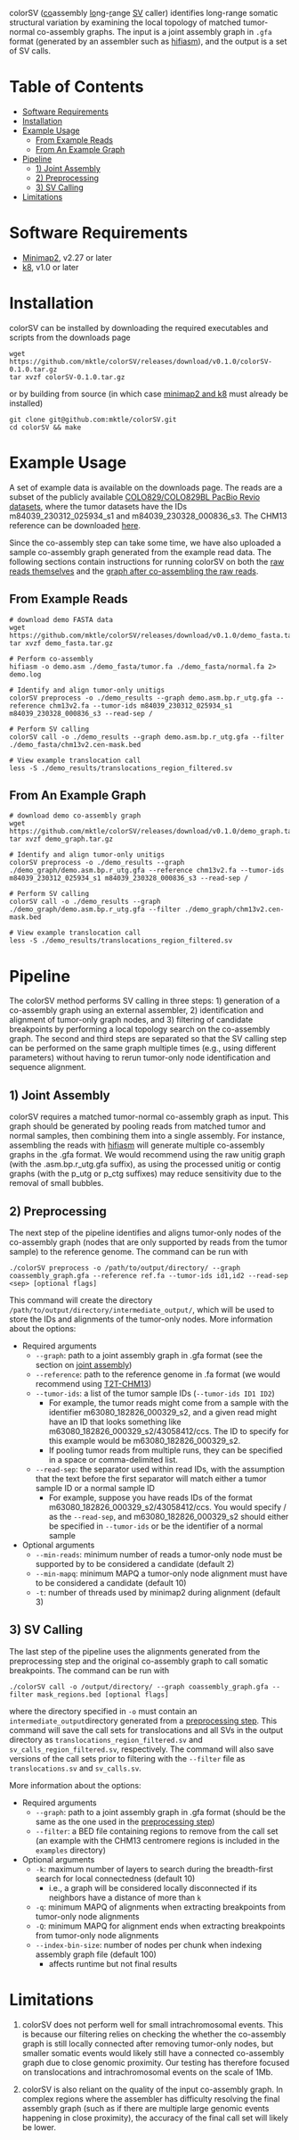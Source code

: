 colorSV (<ins>co</ins>assembly <ins>lo</ins>ng-<ins>r</ins>ange <ins>SV</ins> caller) identifies long-range somatic structural variation by examining the local topology of matched tumor-normal co-assembly graphs. The input is a joint assembly graph in `.gfa` format (generated by an assembler such as [hifiasm](https://github.com/chhylp123/hifiasm)), and the output is a set of SV calls.

# Table of Contents
* [Software Requirements](#software-requirements)
* [Installation](#installation)
* [Example Usage](#example-usage)
	* [From Example Reads](#from-example-reads)
	* [From An Example Graph](#from-an-example-graph)
* [Pipeline](#pipeline)
	* [1) Joint Assembly](#1-joint-assembly)
	* [2) Preprocessing](#2-preprocessing)
	* [3) SV Calling](#3-sv-calling)
* [Limitations](#limitations)


# Software Requirements
* [Minimap2](https://github.com/lh3/minimap2), v2.27 or later
* [k8](https://github.com/attractivechaos/k8), v1.0 or later

# Installation
colorSV can be installed by downloading the required executables and scripts from the downloads page

```
wget https://github.com/mktle/colorSV/releases/download/v0.1.0/colorSV-0.1.0.tar.gz
tar xvzf colorSV-0.1.0.tar.gz
```

or by building from source (in which case [minimap2 and k8](#software-requirements) must already be installed)

```
git clone git@github.com:mktle/colorSV.git
cd colorSV && make
```

# Example Usage

A set of example data is available on the downloads page. The reads are a subset of the publicly available [COLO829/COLO829BL PacBio Revio datasets](https://downloads.pacbcloud.com/public/revio/2023Q2/COLO829/), where the tumor datasets have the IDs m84039\_230312\_025934\_s1 and m84039\_230328\_000836\_s3. The CHM13 reference can be downloaded [here](https://github.com/marbl/CHM13).

Since the co-assembly step can take some time, we have also uploaded a sample co-assembly graph generated from the example read data. The following sections contain instructions for running colorSV on both the [raw reads themselves](#from-example-reads) and the [graph after co-assembling the raw reads](#from-an-example-graph).

## From Example Reads

```
# download demo FASTA data
wget https://github.com/mktle/colorSV/releases/download/v0.1.0/demo_fasta.tar.gz
tar xvzf demo_fasta.tar.gz

# Perform co-assembly
hifiasm -o demo.asm ./demo_fasta/tumor.fa ./demo_fasta/normal.fa 2> demo.log

# Identify and align tumor-only unitigs
colorSV preprocess -o ./demo_results --graph demo.asm.bp.r_utg.gfa --reference chm13v2.fa --tumor-ids m84039_230312_025934_s1 m84039_230328_000836_s3 --read-sep /

# Perform SV calling
colorSV call -o ./demo_results --graph demo.asm.bp.r_utg.gfa --filter ./demo_fasta/chm13v2.cen-mask.bed

# View example translocation call
less -S ./demo_results/translocations_region_filtered.sv
```

## From An Example Graph

```
# download demo co-assembly graph
wget https://github.com/mktle/colorSV/releases/download/v0.1.0/demo_graph.tar.gz
tar xvzf demo_graph.tar.gz

# Identify and align tumor-only unitigs
colorSV preprocess -o ./demo_results --graph ./demo_graph/demo.asm.bp.r_utg.gfa --reference chm13v2.fa --tumor-ids m84039_230312_025934_s1 m84039_230328_000836_s3 --read-sep /

# Perform SV calling
colorSV call -o ./demo_results --graph ./demo_graph/demo.asm.bp.r_utg.gfa --filter ./demo_graph/chm13v2.cen-mask.bed

# View example translocation call
less -S ./demo_results/translocations_region_filtered.sv
```

# Pipeline
The colorSV method performs SV calling in three steps: 1) generation of a co-assembly graph using an external assembler, 2) identification and alignment of tumor-only graph nodes, and 3) filtering of candidate breakpoints by performing a local topology search on the co-assembly graph. The second and third steps are separated so that the SV calling step can be performed on the same graph multiple times (e.g., using different parameters) without having to rerun tumor-only node identification and sequence alignment.

## 1) Joint Assembly
colorSV requires a matched tumor-normal co-assembly graph as input. This graph should be generated by pooling reads from matched tumor and normal samples, then combining them into a single assembly. For instance, assembling the reads with [hifiasm](https://github.com/chhylp123/hifiasm) will generate multiple co-assembly graphs in the .gfa format. We would recommend using the raw unitig graph (with the .asm.bp.r\_utg.gfa suffix), as using the processed unitig or contig graphs (with the p\_utg or p\_ctg suffixes) may reduce sensitivity due to the removal of small bubbles.

## 2) Preprocessing
The next step of the pipeline identifies and aligns tumor-only nodes of the co-assembly graph (nodes that are only supported by reads from the tumor sample) to the reference genome. The command can be run with

```
./colorSV preprocess -o /path/to/output/directory/ --graph coassembly_graph.gfa --reference ref.fa --tumor-ids id1,id2 --read-sep <sep> [optional flags]
```

This command will create the directory `/path/to/output/directory/intermediate_output/`, which will be used to store the IDs and alignments of the tumor-only nodes. More information about the options:

* Required arguments
	* `--graph`: path to a joint assembly graph in .gfa format (see the section on [joint assembly](#joint-assembly))
	* `--reference`: path to the reference genome in .fa format (we would recommend using [T2T-CHM13](https://github.com/marbl/CHM13))
	* `--tumor-ids`: a list of the tumor sample IDs (`--tumor-ids ID1 ID2`)
		* For example, the tumor reads might come from a sample with the identifier m63080_182826_000329_s2, and a given read might have an ID that looks something like m63080_182826_000329_s2/43058412/ccs. The ID to specify for this example would be m63080_182826_000329_s2.
		* If pooling tumor reads from multiple runs, they can be specified in a space or comma-delimited list.
	* `--read-sep`: the separator used within read IDs, with the assumption that the text before the first separator will match either a tumor sample ID or a normal sample ID
		* For example, suppose you have reads IDs of the format m63080_182826_000329_s2/43058412/ccs. You would specify / as the `--read-sep`, and m63080_182826_000329_s2 should either be specified in `--tumor-ids` or be the identifier of a normal sample
* Optional arguments
	* `--min-reads`: minimum number of reads a tumor-only node must be supported by to be considered a candidate (default 2)
	* `--min-mapq`: minimum MAPQ a tumor-only node alignment must have to be considered a candidate (default 10)
	* `-t`: number of threads used by minimap2 during alignment (default 3) 

## 3) SV Calling
The last step of the pipeline uses the alignments generated from the preprocessing step and the original co-assembly graph to call somatic breakpoints. The command can be run with

```
./colorSV call -o /output/directory/ --graph coassembly_graph.gfa --filter mask_regions.bed [optional flags]
```

where the directory specified in `-o` must contain an `intermediate_output`directory generated from a [preprocessing step](#preprocess). This command will save the call sets for translocations and all SVs in the output directory as `translocations_region_filtered.sv` and `sv_calls_region_filtered.sv`, respectively. The command will also save versions of the call sets prior to filtering with the `--filter` file as `translocations.sv` and `sv_calls.sv`.

More information about the options:

* Required arguments
	* `--graph`: path to a joint assembly graph in .gfa format (should be the same as the one used in the [preprocessing step](#preprocess))
	* `--filter`: a BED file containing regions to remove from the call set (an example with the CHM13 centromere regions is included in the `examples` directory)
* Optional arguments
	* `-k`: maximum number of layers to search during the breadth-first search for local connectedness (default 10)
		* i.e., a graph will be considered locally disconnected if its neighbors have a distance of more than `k`
	* `-q`: minimum MAPQ of alignments when extracting breakpoints from tumor-only node alignments
	* `-Q`: minimum MAPQ for alignment ends when extracting breakpoints from tumor-only node alignments
	* `--index-bin-size`: number of nodes per chunk when indexing assembly graph file (default 100)
		* affects runtime but not final results

# Limitations
1. colorSV does not perform well for small intrachromosomal events. This is because our filtering relies on checking the whether the co-assembly graph is still locally connected after removing tumor-only nodes, but smaller somatic events would likely still have a connected co-assembly graph due to close genomic proximity. Our testing has therefore focused on translocations and intrachromosomal events on the scale of 1Mb.

2. colorSV is also reliant on the quality of the input co-assembly graph. In complex regions where the assembler has difficulty resolving the final assembly graph (such as if there are multiple large genomic events happening in close proximity), the accuracy of the final call set will likely be lower.
